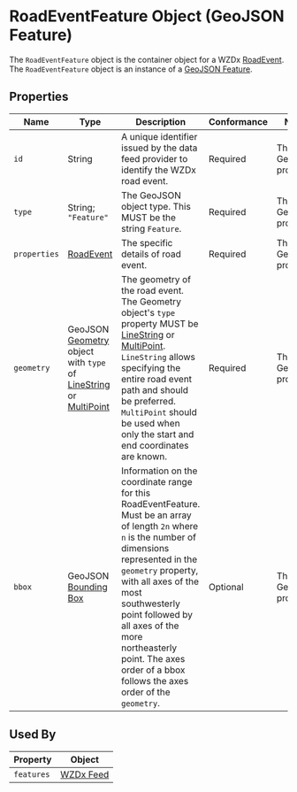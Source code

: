 # RoadEventFeature Object (GeoJSON Feature)
The `RoadEventFeature` object is the container object for a WZDx [RoadEvent](/spec-content/objects/RoadEvent.md). The `RoadEventFeature` object is an instance of a [GeoJSON Feature](https://tools.ietf.org/html/rfc7946#section-3.2).

## Properties
Name | Type | Description | Conformance | Notes
--- | --- | --- | --- | ---
`id` | String | A unique identifier issued by the data feed provider to identify the WZDx road event. | Required | This is a GeoJSON property. 
`type` | String; `"Feature"` | The GeoJSON object type. This MUST be the string `Feature`. | Required | This is a GeoJSON property.
`properties` | [RoadEvent](/spec-content/objects/RoadEvent.md) | The specific details of road event. | Required | This is a GeoJSON property.
`geometry` | GeoJSON [Geometry](https://tools.ietf.org/html/rfc7946#section-3.1) object with `type` of [LineString](https://tools.ietf.org/html/rfc7946#section-3.1.4) or [MultiPoint](https://tools.ietf.org/html/rfc7946#section-3.1.3) | The geometry of the road event. The Geometry object's `type` property MUST be [LineString](https://tools.ietf.org/html/rfc7946#section-3.1.4) or [MultiPoint](https://tools.ietf.org/html/rfc7946#section-3.1.3). `LineString` allows specifying the entire road event path and should be preferred. `MultiPoint` should be used when only the start and end coordinates are known. | Required | This is a GeoJSON property.
`bbox` | GeoJSON [Bounding Box](https://tools.ietf.org/html/rfc7946#section-5) | Information on the coordinate range for this RoadEventFeature. Must be an array of length `2n` where `n` is the number of dimensions represented in the `geometry` property, with all axes of the most southwesterly point followed by all axes of the more northeasterly point.  The axes order of a bbox follows the axes order of the `geometry`. | Optional | This is a GeoJSON property.

## Used By
Property | Object
--- | ---
`features` | [WZDx Feed](/spec-content/objects/WZDxFeed.md)
